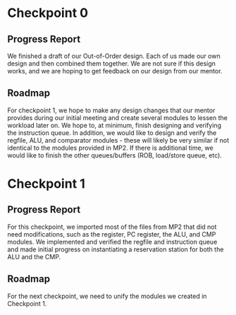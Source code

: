 # Checkpoint 0

## Progress Report
We finished a draft of our Out-of-Order design. Each of us made our own 
design and then combined them together. We are not sure if this design
works, and we are hoping to get feedback on our design from our mentor.

## Roadmap
For checkpoint 1, we hope to make any design changes that our mentor 
provides during our initial meeting and create several modules to lessen the
workload later on. We hope to, at minimum, finish designing and verifying
the instruction queue. In addition, we would like to design and verify the
regfile, ALU, and comparator modules - these will likely be very similar
if not identical to the modules provided in MP2. If there is additional
time, we would like to finish the other queues/buffers (ROB, load/store
queue, etc).

# Checkpoint 1

## Progress Report
For this checkpoint, we imported most of the files from MP2 that did not 
need modifications, such as the register, PC register, the ALU, and CMP 
modules. We implemented and verified the regfile and instruction queue and 
made initial progress on instantiating a reservation station for both the ALU and the CMP. 

## Roadmap
For the next checkpoint, we need to unify the modules we created in Checkpoint 1.